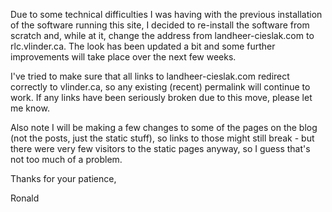 Due to some technical difficulties I was having with the previous installation of the software running this site, I decided to re-install the software from scratch and, while at it, change the address from landheer-cieslak.com to rlc.vlinder.ca. The look has been updated a bit and some further improvements will take place over the next few weeks.<!--more-->

I've tried to make sure that all links to landheer-cieslak.com redirect correctly to vlinder.ca, so any existing (recent) permalink will continue to work. If any links have been seriously broken due to this move, please let me know.

Also note I will be making a few changes to some of the pages on the blog (not the posts, just the static stuff), so links to those might still break - but there were very few visitors to the static pages anyway, so I guess that's not too much of a problem.

Thanks for your patience,

Ronald